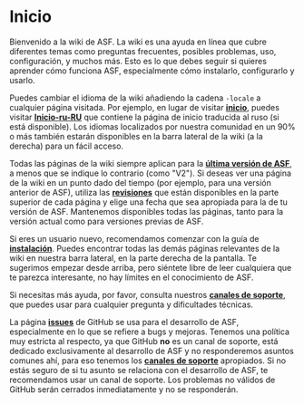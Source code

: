 # Inicio

Bienvenido a la wiki de ASF. La wiki es una ayuda en línea que cubre diferentes temas como preguntas frecuentes, posibles problemas, uso, configuración, y muchos más. Esto es lo que debes seguir si quieres aprender cómo funciona ASF, especialmente cómo instalarlo, configurarlo y usarlo.

Puedes cambiar el idioma de la wiki añadiendo la cadena `-locale` a cualquier página visitada. Por ejemplo, en lugar de visitar **[inicio](https://github.com/JustArchiNET/ArchiSteamFarm/wiki/Home)**, puedes visitar **[Inicio-ru-RU](https://github.com/JustArchiNET/ArchiSteamFarm/wiki/Home-ru-RU)** que contiene la página de inicio traducida al ruso (si está disponible). Los idiomas localizados por nuestra comunidad en un 90% o más también estarán disponibles en la barra lateral de la wiki (a la derecha) para un fácil acceso.

Todas las páginas de la wiki siempre aplican para la **[última versión de ASF](https://github.com/JustArchiNET/ArchiSteamFarm/releases)**, a menos que se indique lo contrario (como "V2"). Si deseas ver una página de la wiki en un punto dado del tiempo (por ejemplo, para una versión anterior de ASF), utiliza las **[revisiones](https://github.com/JustArchiNET/ArchiSteamFarm/wiki/_history)** que están disponibles en la parte superior de cada página y elige una fecha que sea apropiada para la de tu versión de ASF. Mantenemos disponibles todas las páginas, tanto para la versión actual como para versiones previas de ASF.

Si eres un usuario nuevo, recomendamos comenzar con la guía de **[instalación](https://github.com/JustArchiNET/ArchiSteamFarm/wiki/Setting-up-es-es)**. Puedes encontrar todas las demás páginas relevantes de la wiki en nuestra barra lateral, en la parte derecha de la pantalla. Te sugerimos empezar desde arriba, pero siéntete libre de leer cualquiera que te parezca interesante, no hay límites en el conocimiento de ASF.

Si necesitas más ayuda, por favor, consulta nuestros **[canales de soporte](https://github.com/JustArchiNET/ArchiSteamFarm/blob/main/.github/SUPPORT.md)**, que puedes usar para cualquier pregunta y dificultades técnicas.

La página **[issues](https://github.com/JustArchiNET/ArchiSteamFarm/issues)** de GitHub se usa para el desarrollo de ASF, especialmente en lo que se refiere a bugs y mejoras. Tenemos una política muy estricta al respecto, ya que GitHub **no** es un canal de soporte, está dedicado exclusivamente al desarrollo de ASF y no responderemos asuntos comunes ahí, para eso tenemos los **[canales de soporte](https://github.com/JustArchiNET/ArchiSteamFarm/blob/main/.github/SUPPORT.md)** apropiados. Si no estás seguro de si tu asunto se relaciona con el desarrollo de ASF, te recomendamos usar un canal de soporte. Los problemas no válidos de GitHub serán cerrados inmediatamente y no se responderán.